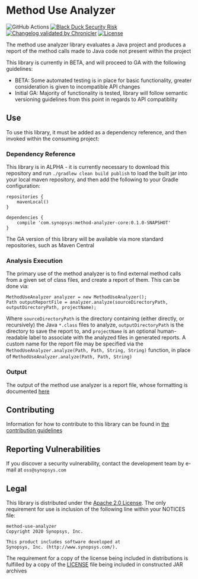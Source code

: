 # Method Use Analyzer

![GitHub Actions](https://github.com/blackducksoftware/method-use-analyzer/workflows/Java%20CI/badge.svg?branch=master) [![Black Duck Security Risk](https://copilot.blackducksoftware.com/github/repos/blackducksoftware/method-use-analyzer/branches/master/badge-risk.svg)](https://copilot.blackducksoftware.com/github/repos/blackducksoftware/method-use-analyzer/branches/master) [![Changelog validated by Chronicler](https://chronicler.starchartlabs.org/images/changelog-chronicler-success.png)](https://chronicler.starchartlabs.org/) [![License](https://img.shields.io/badge/License-Apache%202.0-blue.svg)](https://opensource.org/licenses/Apache-2.0)

The method use analyzer library evaluates a Java project and produces a report of the method calls made to Java code not present within the project

This library is currently in BETA, and will proceed to GA with the following guidelines:
- BETA: Some automated testing is in place for basic functionality, greater consideration is given to incompatible API changes
- Initial GA: Majority of functionality is tested, library will follow semantic versioning guidelines from this point in regards to API compatiblity

## Use

To use this library, it must be added as a dependency reference, and then invoked within the consuming project:

### Dependency Reference

This library is in ALPHA - it is currently necessary to download this repository and run `./gradlew clean build publish` to load the built jar into your local maven repository, and then add the following to your Gradle configuration:

```
repositories {
    mavenLocal()
}

dependencies {
	compile 'com.synopsys:method-analyzer-core:0.1.0-SNAPSHOT'
}
```

The GA version of this library will be available via more standard repositories, such as Maven Central

### Analysis Execution

The primary use of the method analyzer is to find external method calls from a given set of class files, and create a report of them. This can be done via:

```
MethodUseAnalyzer analyzer = new MethodUseAnalyzer();
Path outputReportFile = analyzer.analyze(sourceDirectoryPath, outputDirectoryPath, projectName);
```

Where `sourceDirectoryPath` is the directory containing (either directly, or recursively) the Java `*.class` files to analyze, `outputDirectoryPath` is the directory to save the report to, and `projectName` is an optional human-readable label to associate with the analyzed files in generated reports. A custom name for the report file may be specified via the `MethodUseAnalyzer.analyze(Path, Path, String, String)` function, in place of `MethodUseAnalyzer.analyze(Path, Path, String)`

### Output

The output of the method use analyzer is a report file, whose formatting is documented [here](./docs/REPORT_FORMAT.md)

## Contributing

Information for how to contribute to this library can be found in [the contribution guidelines](./docs/CONTRIBUTING.md)

## Reporting Vulnerabilities

If you discover a security vulnerability, contact the development team by e-mail at `oss@synopsys.com`

## Legal

This library is distributed under the [Apache 2.0 License](https://www.apache.org/licenses/LICENSE-2.0). The only requirement for use is inclusion of the following line within your NOTICES file:

```
method-use-analyzer
Copyright 2020 Synopsys, Inc.

This product includes software developed at
Synopsys, Inc. (http://www.synopsys.com/).
```

The requirement for a copy of the license being included in distributions is fulfilled by a copy of the [LICENSE](./LICENSE) file being included in constructed JAR archives

